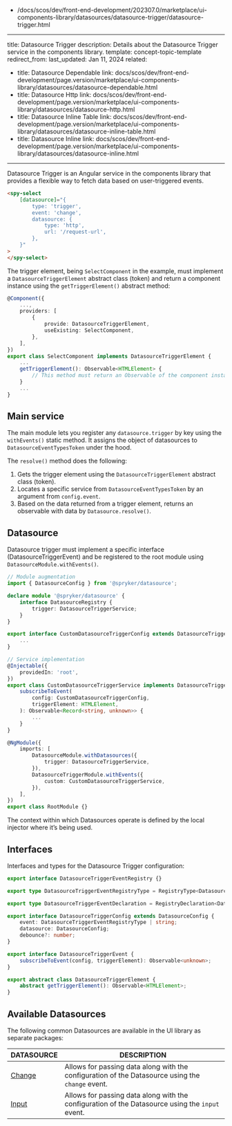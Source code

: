   - /docs/scos/dev/front-end-development/202307.0/marketplace/ui-components-library/datasources/datasource-trigger/datasource-trigger.html
---
title: Datasource Trigger
description: Details about the Datasource Trigger service in the components library.
template: concept-topic-template
redirect_from:
last_updated: Jan 11, 2024
related:
  - title: Datasource Dependable
    link: docs/scos/dev/front-end-development/page.version/marketplace/ui-components-library/datasources/datasource-dependable.html
  - title: Datasource Http
    link: docs/scos/dev/front-end-development/page.version/marketplace/ui-components-library/datasources/datasource-http.html
  - title: Datasource Inline Table
    link: docs/scos/dev/front-end-development/page.version/marketplace/ui-components-library/datasources/datasource-inline-table.html
  - title: Datasource Inline
    link: docs/scos/dev/front-end-development/page.version/marketplace/ui-components-library/datasources/datasource-inline.html
---

Datasource Trigger is an Angular service in the components library that provides a flexible way to fetch data based on user-triggered events.

```html
<spy-select
    [datasource]="{
        type: 'trigger',
        event: 'change',
        datasource: {
            type: 'http',
            url: '/request-url',
        },
    }"
>
</spy-select>
```

The trigger element, being `SelectComponent` in the example, must implement a `DatasourceTriggerElement` abstract class (token) and return a component instance using the `getTriggerElement()` abstract method:   

```ts
@Component({
    ...,
    providers: [
        {
            provide: DatasourceTriggerElement,
            useExisting: SelectComponent,
        },
    ],
})
export class SelectComponent implements DatasourceTriggerElement {
    ...
    getTriggerElement(): Observable<HTMLElement> {
        // This method must return an Observable of the component instance.
    }
    ...
}
```

## Main service

The main module lets you register any `datasource.trigger` by key using the `withEvents()` static method. It assigns the object of datasources to `DatasourceEventTypesToken` under the hood.

The `resolve()` method does the following:
1. Gets the trigger element using the `DatasourceTriggerElement` abstract class (token).
2. Locates a specific service from `DatasourceEventTypesToken` by an argument from `config.event`.
3. Based on the data returned from a trigger element, returns an observable with data by `Datasource.resolve()`.

## Datasource

Datasource trigger must implement a specific interface (DatasourceTriggerEvent) and be registered to the root module using `DatasourceModule.withEvents()`.

```ts
// Module augmentation
import { DatasourceConfig } from '@spryker/datasource';

declare module '@spryker/datasource' {
    interface DatasourceRegistry {
        trigger: DatasourceTriggerService;
    }
}

export interface CustomDatasourceTriggerConfig extends DatasourceTriggerConfig {
    ...
}

// Service implementation
@Injectable({
    providedIn: 'root',
})
export class CustomDatasourceTriggerService implements DatasourceTriggerEvent {
    subscribeToEvent(
        config: CustomDatasourceTriggerConfig,
        triggerElement: HTMLElement,
    ): Observable<Record<string, unknown>> {
        ...
    }
}

@NgModule({
    imports: [
        DatasourceModule.withDatasources({
            trigger: DatasourceTriggerService,
        }),
        DatasourceTriggerModule.withEvents({
            custom: CustomDatasourceTriggerService,
        }),
    ],
})
export class RootModule {}
```

The context within which Datasources operate is defined by the local injector where it’s being used.

## Interfaces

Interfaces and types for the Datasource Trigger configuration:

```ts
export interface DatasourceTriggerEventRegistry {}

export type DatasourceTriggerEventRegistryType = RegistryType<DatasourceTriggerEventRegistry>;

export type DatasourceTriggerEventDeclaration = RegistryDeclaration<DatasourceTriggerEventRegistry>;

export interface DatasourceTriggerConfig extends DatasourceConfig {
    event: DatasourceTriggerEventRegistryType | string;
    datasource: DatasourceConfig;
    debounce?: number;
}

export interface DatasourceTriggerEvent {
    subscribeToEvent(config, triggerElement): Observable<unknown>;
}

export abstract class DatasourceTriggerElement {
    abstract getTriggerElement(): Observable<HTMLElement>;
}
```

## Available Datasources

The following common Datasources are available in the UI library as separate packages:  

| DATASOURCE | DESCRIPTION |
|-|-|
| [Change](/docs/scos/dev/front-end-development/{{page.version}}/marketplace/ui-components-library/datasources/datasource-trigger/datasource-trigger-change.html) | Allows for passing data along with the configuration of the Datasource using the `change` event. |
| [Input](/docs/scos/dev/front-end-development/{{page.version}}/marketplace/ui-components-library/datasources/datasource-trigger/datasource-trigger-input.html) | Allows for passing data along with the configuration of the Datasource using the `input` event. |
